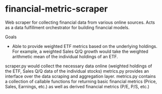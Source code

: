 # financial-metric-scraper
Web scraper for collecting financial data from various online sources. Acts as a data fulfillment orchestrator for building financial models.

Goals
* Able to provide weighted ETF metrics based on the underlying holdings. For example, a weighted Sales Q/Q growth would take the weighted arithmetic mean of the individual holdings of an ETF. 

scraper.py would collect the necessary data online (weighted holdings of the ETF, Sales Q/Q data of the individual stocks)
metrics.py provides an interface over the data scraping and aggregation layer. metrics.py contains a collection of callable functions for returning basic financial metrics (Price, Sales, Earnings, etc.) as well as derived financial metrics (P/E, P/S, etc.)
